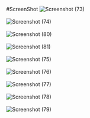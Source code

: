 #ScreenShot
![Screenshot (73)](https://github.com/Anas7217/FixLaptopNew/assets/91865749/a44b93d9-16cb-4432-8512-c4b01872242e)
<br/><br/>
![Screenshot (74)](https://github.com/Anas7217/FixLaptopNew/assets/91865749/24d9577b-1efd-474b-8d90-4db9f7cb6808)
<br/><br/>
![Screenshot (80)](https://github.com/Anas7217/FixLaptopNew/assets/91865749/6173f540-c3cd-43bf-b345-76e28df624da)
<br/><br/>
![Screenshot (81)](https://github.com/Anas7217/FixLaptopNew/assets/91865749/115a5c2a-1481-451d-b696-83defe15dfaa)
<br/><br/>
![Screenshot (75)](https://github.com/Anas7217/FixLaptopNew/assets/91865749/d3da1942-ecc2-4aa3-a05e-e4d51bf0a744)
<br/><br/>
![Screenshot (76)](https://github.com/Anas7217/FixLaptopNew/assets/91865749/988f5a03-e7ac-4c21-92e2-25459e5e69f6)
<br/><br/>
![Screenshot (77)](https://github.com/Anas7217/FixLaptopNew/assets/91865749/9b285148-4cbf-4caa-a578-7e197724b751)
<br/><br/>
![Screenshot (78)](https://github.com/Anas7217/FixLaptopNew/assets/91865749/1e52bef1-a81a-4c30-9873-833bf95a47af)
<br/><br/>
![Screenshot (79)](https://github.com/Anas7217/FixLaptopNew/assets/91865749/cd2e3fb6-e4f1-49a0-abb5-484b8e70753c)
